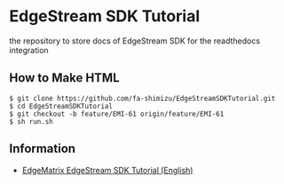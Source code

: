 # EdgeStream SDK Tutorial

the repository to store docs of EdgeStream SDK for the readthedocs integration

## How to Make HTML

```console
$ git clone https://github.com/fa-shimizu/EdgeStreamSDKTutorial.git
$ cd EdgeStreamSDKTutorial
$ git checkout -b feature/EMI-61 origin/feature/EMI-61
$ sh run.sh
```

## Information

- [EdgeMatrix EdgeStream SDK Tutorial (English)](https://edgestreamsdk-tutorial.readthedocs.io/en/latest/)
